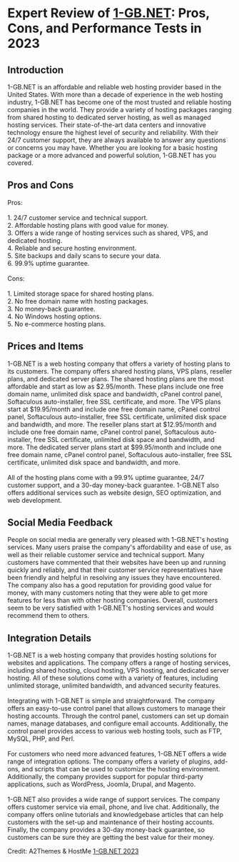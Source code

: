 <h1>Expert Review of <a href="https://a2themes.com/1-gbnet-reviews">1-GB.NET</a>: Pros, Cons, and Performance Tests in 2023</h1>
<h2>Introduction</h2>
1-GB.NET is an affordable and reliable web hosting provider based in the United States. With more than a decade of experience in the web hosting industry, 1-GB.NET has become one of the most trusted and reliable hosting companies in the world. They provide a variety of hosting packages ranging from shared hosting to dedicated server hosting, as well as managed hosting services. Their state-of-the-art data centers and innovative technology ensure the highest level of security and reliability. With their 24/7 customer support, they are always available to answer any questions or concerns you may have. Whether you are looking for a basic hosting package or a more advanced and powerful solution, 1-GB.NET has you covered.
<h2>Pros and Cons</h2>
Pros:<br><br>1. 24/7 customer service and technical support.<br>2. Affordable hosting plans with good value for money.<br>3. Offers a wide range of hosting services such as shared, VPS, and dedicated hosting.<br>4. Reliable and secure hosting environment.<br>5. Site backups and daily scans to secure your data.<br>6. 99.9% uptime guarantee.<br><br>Cons:<br><br>1. Limited storage space for shared hosting plans.<br>2. No free domain name with hosting packages.<br>3. No money-back guarantee.<br>4. No Windows hosting options.<br>5. No e-commerce hosting plans.
<h2>Prices and Items</h2>
1-GB.NET is a web hosting company that offers a variety of hosting plans to its customers. The company offers shared hosting plans, VPS plans, reseller plans, and dedicated server plans. The shared hosting plans are the most affordable and start as low as $2.95/month. These plans include one free domain name, unlimited disk space and bandwidth, cPanel control panel, Softaculous auto-installer, free SSL certificate, and more. The VPS plans start at $19.95/month and include one free domain name, cPanel control panel, Softaculous auto-installer, free SSL certificate, unlimited disk space and bandwidth, and more. The reseller plans start at $12.95/month and include one free domain name, cPanel control panel, Softaculous auto-installer, free SSL certificate, unlimited disk space and bandwidth, and more. The dedicated server plans start at $99.95/month and include one free domain name, cPanel control panel, Softaculous auto-installer, free SSL certificate, unlimited disk space and bandwidth, and more. <br><br>All of the hosting plans come with a 99.9% uptime guarantee, 24/7 customer support, and a 30-day money-back guarantee. 1-GB.NET also offers additional services such as website design, SEO optimization, and web development.
<h2>Social Media Feedback</h2>
People on social media are generally very pleased with 1-GB.NET's hosting services. Many users praise the company's affordability and ease of use, as well as their reliable customer service and technical support. Many customers have commented that their websites have been up and running quickly and reliably, and that their customer service representatives have been friendly and helpful in resolving any issues they have encountered. The company also has a good reputation for providing good value for money, with many customers noting that they were able to get more features for less than with other hosting companies. Overall, customers seem to be very satisfied with 1-GB.NET's hosting services and would recommend them to others.
<h2>Integration Details</h2>
1-GB.NET is a web hosting company that provides hosting solutions for websites and applications. The company offers a range of hosting services, including shared hosting, cloud hosting, VPS hosting, and dedicated server hosting. All of these solutions come with a variety of features, including unlimited storage, unlimited bandwidth, and advanced security features.<br><br>Integrating with 1-GB.NET is simple and straightforward. The company offers an easy-to-use control panel that allows customers to manage their hosting accounts. Through the control panel, customers can set up domain names, manage databases, and configure email accounts. Additionally, the control panel provides access to various web hosting tools, such as FTP, MySQL, PHP, and Perl.<br><br>For customers who need more advanced features, 1-GB.NET offers a wide range of integration options. The company offers a variety of plugins, add-ons, and scripts that can be used to customize the hosting environment. Additionally, the company provides support for popular third-party applications, such as WordPress, Joomla, Drupal, and Magento.<br><br>1-GB.NET also provides a wide range of support services. The company offers customer service via email, phone, and live chat. Additionally, the company offers online tutorials and knowledgebase articles that can help customers with the set-up and maintenance of their hosting accounts. Finally, the company provides a 30-day money-back guarantee, so customers can be sure they are getting the best value for their money.
<p>Credit: A2Themes & HostMe <a href="https://a2themes.com/1-gbnet-reviews">1-GB.NET 2023</a></p>